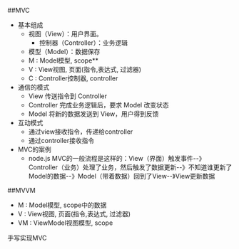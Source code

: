 

##MVC
* 基本组成
  * 视图（View）：用户界面。
    * 控制器（Controller）：业务逻辑
  * 模型（Model）：数据保存
  * M : Model模型, scope**
  * V : View视图, 页面(指令,表达式, 过滤器)
  * C : Controller控制器, controller
* 通信的模式
  * View 传送指令到 Controller
  * Controller 完成业务逻辑后，要求 Model 改变状态
  * Model 将新的数据发送到 View，用户得到反馈
* 互动模式
  * 通过view接收指令，传递给controller
  * 通过controller接收指令
* MVC的案例
  * node.js
MVC的一般流程是这样的：View（界面）触发事件--》Controller（业务）处理了业务，然后触发了数据更新--》不知道谁更新了Model的数据--》Model（带着数据）回到了View--》View更新数据


##MVVM
* M : Model模型, scope中的数据
* V : View视图, 页面(指令,表达式, 过滤器)
* VM : ViewModel视图模型, scope


手写实现MVC




